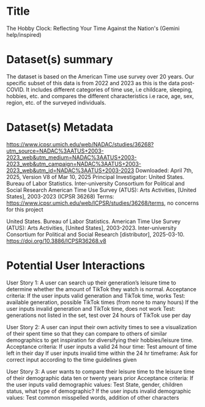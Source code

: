 # Title
The Hobby Clock: Reflecting Your Time Against the Nation's 
(Gemini help/inspired)

# Dataset(s) summary
The dataset is based on the American Time use survey over 20 years. Our specific subset of this data is from 2022 and 2023 as this is the data post-COVID. It includes different categories of time use, i.e childcare, sleeping, hobbies, etc. and compares the different characteristics i.e race, age, sex, region, etc. of the surveyed individuals. 

# Dataset(s) Metadata
https://www.icpsr.umich.edu/web/NADAC/studies/36268?utm_source=NADAC%3AATUS+2003-2023_web&utm_medium=NADAC%3AATUS+2003-2023_web&utm_campaign=NADAC%3AATUS+2003-2023_web&utm_id=NADAC%3AATUS+2003-2023 
Downloaded: April 7th, 2025, Version V8 of Mar 10, 2025
Principal Investigator: United States. Bureau of Labor Statistics. Inter-university Consortium for Political and Social Research
American Time Use Survey (ATUS): Arts Activities, [United States], 2003-2023 (ICPSR 36268)
Terms: https://www.icpsr.umich.edu/web/ICPSR/studies/36268/terms, no concerns for this project

United States. Bureau of Labor Statistics. American Time Use Survey (ATUS): Arts Activities, 
[United States], 2003-2023. Inter-university Consortium for Political and Social Research [distributor], 2025-03-10. https://doi.org/10.3886/ICPSR36268.v8 

# Potential User Interactions
User Story 1: A user can search up their generation’s leisure time to determine whether the amount of TikTok they watch is normal.
Acceptance criteria: 
If the user inputs valid generation and TikTok time, works
Test: available generation, possible TikTok times (from none to many hours)
If the user inputs invalid generation and TikTok time, does not work
Test: generations not listed in the set, test over 24 hours of TikTok use per day

User Story 2: A user can input their own activity times to see a visualization of their spent time so that they can compare to others of similar demographics to get inspiration for diversifying their hobbies/leisure time.
Acceptance criteria: 
If user inputs a valid 24 hour time:
Test amount of time left in their day
If user inputs invalid time within the 24 hr timeframe:
Ask for correct input according to the time guidelines given 

User Story 3: A user wants to compare their leisure time to the leisure time of their demographic data ten or twenty years prior
Acceptance criteria: 
If the user inputs valid demographic values:
Test State, gender, children status, what type of demographic?
If the user inputs invalid demographic values:
Test common misspelled  words, addition of other characters
